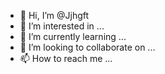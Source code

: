 - 👋 Hi, I’m @Jjhgft
- 👀 I’m interested in ...
- 🌱 I’m currently learning ...
- 💞️ I’m looking to collaborate on ...
- 📫 How to reach me ...

<!---
Jjhgft/Jjhgft is a ✨ special ✨ repository because its `README.md` (this file) appears on your GitHub profile.
You can click the Preview link to take a look at your changes.
--->
